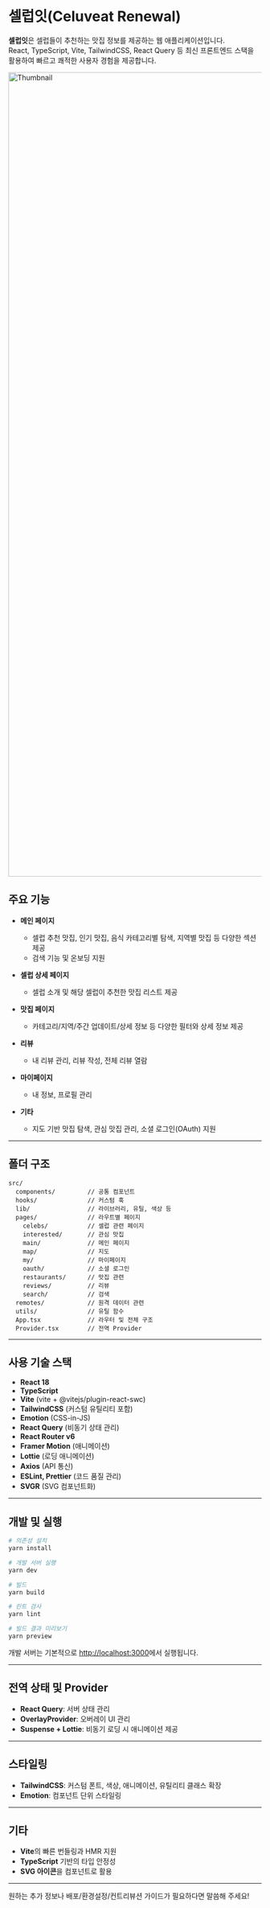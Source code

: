 # 셀럽잇(Celuveat Renewal)

**셀럽잇**은 셀럽들이 추천하는 맛집 정보를 제공하는 웹 애플리케이션입니다.  
React, TypeScript, Vite, TailwindCSS, React Query 등 최신 프론트엔드 스택을 활용하여 빠르고 쾌적한 사용자 경험을 제공합니다.

<a href="https://celuveat.com/">
  <img width="1600" alt="Thumbnail" src="https://github.com/user-attachments/assets/d31f152b-0e78-4e33-bbb9-f51ae3e43dd3">
</a>


## 주요 기능

- **메인 페이지**

  - 셀럽 추천 맛집, 인기 맛집, 음식 카테고리별 탐색, 지역별 맛집 등 다양한 섹션 제공
  - 검색 기능 및 온보딩 지원

- **셀럽 상세 페이지**

  - 셀럽 소개 및 해당 셀럽이 추천한 맛집 리스트 제공

- **맛집 페이지**

  - 카테고리/지역/주간 업데이트/상세 정보 등 다양한 필터와 상세 정보 제공

- **리뷰**

  - 내 리뷰 관리, 리뷰 작성, 전체 리뷰 열람

- **마이페이지**

  - 내 정보, 프로필 관리

- **기타**
  - 지도 기반 맛집 탐색, 관심 맛집 관리, 소셜 로그인(OAuth) 지원

---

## 폴더 구조

```
src/
  components/         // 공통 컴포넌트
  hooks/              // 커스텀 훅
  lib/                // 라이브러리, 유틸, 색상 등
  pages/              // 라우트별 페이지
    celebs/           // 셀럽 관련 페이지
    interested/       // 관심 맛집
    main/             // 메인 페이지
    map/              // 지도
    my/               // 마이페이지
    oauth/            // 소셜 로그인
    restaurants/      // 맛집 관련
    reviews/          // 리뷰
    search/           // 검색
  remotes/            // 원격 데이터 관련
  utils/              // 유틸 함수
  App.tsx             // 라우터 및 전체 구조
  Provider.tsx        // 전역 Provider
```

---

## 사용 기술 스택

- **React 18**
- **TypeScript**
- **Vite** (vite + @vitejs/plugin-react-swc)
- **TailwindCSS** (커스텀 유틸리티 포함)
- **Emotion** (CSS-in-JS)
- **React Query** (비동기 상태 관리)
- **React Router v6**
- **Framer Motion** (애니메이션)
- **Lottie** (로딩 애니메이션)
- **Axios** (API 통신)
- **ESLint, Prettier** (코드 품질 관리)
- **SVGR** (SVG 컴포넌트화)

---

## 개발 및 실행

```bash
# 의존성 설치
yarn install

# 개발 서버 실행
yarn dev

# 빌드
yarn build

# 린트 검사
yarn lint

# 빌드 결과 미리보기
yarn preview
```

개발 서버는 기본적으로 [http://localhost:3000](http://localhost:3000)에서 실행됩니다.

---

## 전역 상태 및 Provider

- **React Query**: 서버 상태 관리
- **OverlayProvider**: 오버레이 UI 관리
- **Suspense + Lottie**: 비동기 로딩 시 애니메이션 제공

---

## 스타일링

- **TailwindCSS**: 커스텀 폰트, 색상, 애니메이션, 유틸리티 클래스 확장
- **Emotion**: 컴포넌트 단위 스타일링

---

## 기타

- **Vite**의 빠른 번들링과 HMR 지원
- **TypeScript** 기반의 타입 안정성
- **SVG 아이콘**을 컴포넌트로 활용

---

원하는 추가 정보나 배포/환경설정/컨트리뷰션 가이드가 필요하다면 말씀해 주세요!
